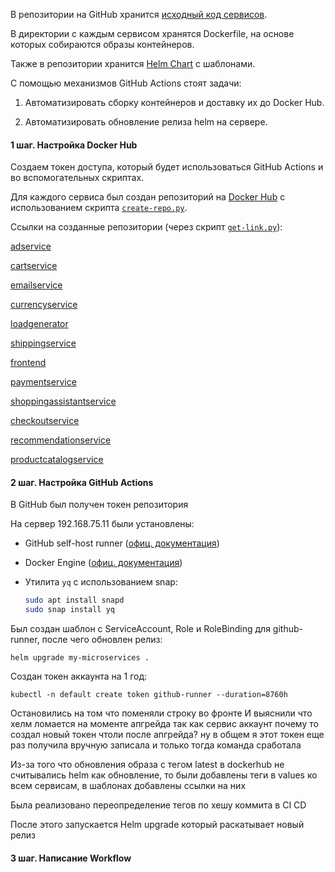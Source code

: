 В репозитории на GitHub хранится [исходный код сервисов](https://github.com/vladaderina/KubeAnomaly/tree/main/src).

В директории с каждым сервисом хранятся Dockerfile, на основе которых собираются образы контейнеров.

Также в репозитории хранится [Helm Chart](https://github.com/vladaderina/KubeAnomaly/tree/main/helm) с шаблонами.

С помощью механизмов GitHub Actions стоят задачи:

 1. Автоматизировать сборку контейнеров и доставку их до Docker Hub.

 2. Автоматизировать обновление релиза helm на сервере.

#### 1 шаг. Настройка Docker Hub

Создаем токен доступа, который будет использоваться GitHub Actions и во вспомогательных скриптах.

Для каждого сервиса был создан репозиторий на [Docker Hub](https://hub.docker.com/) с использованием скрипта [`create-repo.py`](https://github.com/vladaderina/KubeAnomaly/blob/main/scripts/docker-hub/create-repo.py).

Ссылки на созданные репозитории (через скрипт [`get-link.py`](https://github.com/vladaderina/KubeAnomaly/blob/main/scripts/docker-hub/get-link.py)): 

[adservice](https://hub.docker.com/r/vladaderina/adservice)

[cartservice](https://hub.docker.com/r/vladaderina/cartservice)

[emailservice](https://hub.docker.com/r/vladaderina/emailservice)

[currencyservice](https://hub.docker.com/r/vladaderina/currencyservice)

[loadgenerator](https://hub.docker.com/r/vladaderina/loadgenerator)

[shippingservice](https://hub.docker.com/r/vladaderina/shippingservice)

[frontend](https://hub.docker.com/r/vladaderina/frontend)

[paymentservice](https://hub.docker.com/r/vladaderina/paymentservice)

[shoppingassistantservice](https://hub.docker.com/r/vladaderina/shoppingassistantservice)

[checkoutservice](https://hub.docker.com/r/vladaderina/checkoutservice)

[recommendationservice](https://hub.docker.com/r/vladaderina/recommendationservice)

[productcatalogservice](https://hub.docker.com/r/vladaderina/productcatalogservice)

#### 2 шаг. Настройка GitHub Actions

В GitHub был получен токен репозитория

На сервер 192.168.75.11 были установлены:

 - GitHub self-host runner ([офиц. документация](https://github.com/vladaderina/KubeAnomaly/settings/actions/runners/new?arch=x64&os=linux))

 - Docker Engine ([офиц. документация](https://docs.docker.com/engine/install/ubuntu/))

 - Утилита `yq` с использованием snap:

    ```bash
    sudo apt install snapd
    sudo snap install yq
    ```

Был создан шаблон с ServiceAccount, Role и RoleBinding для github-runner, после чего обновлен релиз:
```
helm upgrade my-microservices .
```

Создан токен аккаунта на 1 год:

```
kubectl -n default create token github-runner --duration=8760h
```

Остановились на том что поменяли строку во фронте
И выяснили что хелм ломается на моменте апгрейда так как сервис аккаунт почему то создал новый токен чтоли после апгрейда? 
ну в общем я этот токен еще раз получила
вручную записала
и только тогда команда сработала

Из-за того что обновления образа с тегом latest в dockerhub не считывались helm как обновление, то были добавлены теги в values ко всем сервисам, в шаблонах добавлены ссылки на них

Была реализовано переопределение тегов по хешу коммита в CI CD

После этого запускается Helm upgrade который раскатывает новый релиз

#### 3 шаг. Написание Workflow